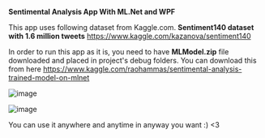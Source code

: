 **Sentimental Analysis App With ML.Net and WPF**
 
 This app uses following dataset from Kaggle.com. **Sentiment140 dataset with 1.6 million tweets**
 https://www.kaggle.com/kazanova/sentiment140   
 
 In order to run this app as it is, you need to have **MLModel.zip** file downloaded and placed in project's debug folders.
 You can download this from here https://www.kaggle.com/raohammas/sentimental-analysis-trained-model-on-mlnet   
 
 ![image](https://user-images.githubusercontent.com/16499626/97482969-c5b44000-194e-11eb-8b33-8a792a5253d1.png)   
 
 ![image](https://user-images.githubusercontent.com/16499626/97483134-fac09280-194e-11eb-9e62-2df9f90dac29.png)

You can use it anywhere and anytime in anyway you want :) <3
